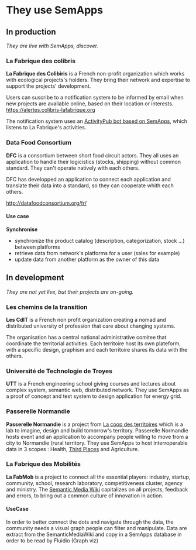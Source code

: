 # They use SemApps

## In production
*They are live with SemApps, discover.*

### La Fabrique des colibris
**La Fabrique des Colibiris** is a French non-profit organization which works with ecological projects's holders. They bring their network and expertise to support the projects' development.

Users can suscribe to a notification system to be informed by email when new projects are available online, based on their location or interests.
https://alertes.colibris-lafabrique.org

The notification system uses an [ActivityPub bot based on SemApps](https://github.com/reconnexion/activitypub-mailer), which listens to La Fabrique's activities.

### Data Food Consortium
**DFC** is a consortium between  short food circuit actors. They all uses an application to handle their logicistics (stocks, shipping) without common standard. They can't operate natively with each others.

DFC has developped an application to connect each application and translate their data into a standard, so they can cooperate whith each others.

http://datafoodconsortium.org/fr/

#### Use case
**Synchronise**
- synchronize the product catalog (description, categorization, stock ...) between platforms
- retrieve data from network's platforms for a user (sales for example)
- update data from another platform as the owner of this data

## In development
*They are not yet live, but their projects are on-going.*


### Les chemins de la transition
**Les CdlT** is a French non profit organization creating a nomad and distributed university of profession that care about changing systems.

The organisation has a central national administrative comitee that coordinate the territorial activities. Each territoire host its own plateform, with a specific design, graphism and each territoire shares its data with the others.

### Université de Technologie de Troyes
**UTT** is a French engineering school giving courses and lectures about complex system, semantic web, distributed network. They use SemApps as a proof of concept and test system to design application for energy grid.

### Passerelle Normandie
**Passerelle Normandie** is a project from [La coop des territoires](https://www.lacoop.co/) which is a lab to imagine, design and build tomorrow's territory. Passerelle Normandie hosts event and an application to accompany people willing to move from a city to Normandie (rural territory.
They use SemApps to host interroperable data in 3 scopes : Health, [Third Places](https://en.wikipedia.org/wiki/Third_place) and Agriculture.

### La Fabrique des Mobilités
**La FabMob** is a project to connect all the essential players: industry, startup, community, school, research laboratory, competitiveness cluster, agency and ministry. The [Semantic Media Wiki](https://www.semantic-mediawiki.org/wiki/Semantic_MediaWiki) capitalizes on all projects, feedback and errors, to bring out a common culture of innovation in action.

#### UseCase
In order to better connect the dots and navigate through the data, the community needs a visual graph people can filter and manipulate. Data are extract from the SemanticMediaWiki and copy in a SemApps database in order to be read by Fluidio (Graph viz)
